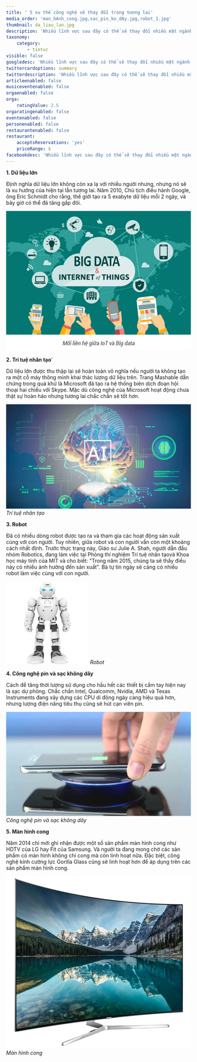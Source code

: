 ```yaml
---
title: ' 5 xu thế công nghệ sẽ thay đổi trong tương lai'
media_order: 'man_hAnh_cong.jpg,sac_pin_ko_dAy.jpg,robot_1.jpg'
thumbnail: da_liau_lan.jpg
description: 'Nhiều lĩnh vực sau đây có thể sẽ thay đổi nhiều mặt ngành khoa học công nghệ và đời sống của con người trong vài năm tới.'
taxonomy:
    category:
        - tintuc
visible: false
googledesc: 'Nhiều lĩnh vực sau đây có thể sẽ thay đổi nhiều mặt ngành khoa học công nghệ và đời sống của con người trong vài năm tới.'
twittercardoptions: summary
twitterdescription: 'Nhiều lĩnh vực sau đây có thể sẽ thay đổi nhiều mặt ngành khoa học công nghệ và đời sống của con người trong vài năm tới.'
articleenabled: false
musiceventenabled: false
orgaenabled: false
orga:
    ratingValue: 2.5
orgaratingenabled: false
eventenabled: false
personenabled: false
restaurantenabled: false
restaurant:
    acceptsReservations: 'yes'
    priceRange: $
facebookdesc: 'Nhiều lĩnh vực sau đây có thể sẽ thay đổi nhiều mặt ngành khoa học công nghệ và đời sống của con người trong vài năm tới.'
---
```


**1. Dữ liệu lớn**

Định nghĩa dữ liệu lớn không còn xa lạ với nhiều người nhưng, nhưng nó sẽ là xu hướng của hiện tại lẫn tương lai. Năm 2010, Chủ tịch điều hành Google, ông Eric Schmidt cho rằng, thế giới tạo ra 5 exabyte dữ liệu mỗi 2 ngày, và bây giờ có thể đã tăng gấp đôi.

![Mối liên hệ giữa IoT và BigData](da_liau_lan.jpg)

**2. Trí tuệ nhân tạo**'

Dữ liệu lớn được thu thập lại sẽ hoàn toàn vô nghĩa nếu người ta không tạo ra một cỗ máy thông minh khai thác lượng dữ liệu trên. Trang Mashable dẫn chứng trong quá khứ là Microsoft đã tạo ra hệ thống biên dịch đoạn hội thoại hai chiều với Skype. Mặc dù công nghệ của Microsoft hoạt động chưa thật sự hoàn hảo nhưng tương lai chắc chắn sẽ tốt hơn.

![Trí tuệ nhân tạo](trA_tua_nhAn_tao.jpg)
_Trí tuệ nhân tạo_

**3. Robot**

Đã có nhiều dòng robot được tạo ra và tham gia các hoạt động sản xuất cùng với con người. Tuy nhiên, giữa robot và con người vẫn còn một khoảng cách nhất định. Trước thực trạng này, Giáo sư Julie A. Shah, người dẫn đầu nhóm Robotics, đang làm việc tại Phòng thí nghiệm Trí tuệ nhân tạovà Khoa học máy tính của MIT và cho biết: "Trong năm 2015, chúng ta sẽ thấy điều này có nhiều ảnh hưởng đến sản xuất". Bà tự tin ngày sẽ càng có nhiều robot làm việc cùng với con người.

![Robot](robot_1.jpg)
_Robot_

**4. Công nghệ pin và sạc không dây**

Cách để tăng thời lượng sử dụng cho hầu hết các thiết bị cầm tay hiện nay là sạc dự phòng. Chắc chắn Intel, Qualcomm, Nvidia, AMD và Texas Instruments đang xây dựng các CPU di động ngày càng hiệu quả hơn, nhưng lượng điện năng tiêu thụ cũng sẽ hút cạn viên pin.

![Công nghệ pin và sạc không dây](sac_pin_ko_dAy.jpg)
_Công nghệ pin và sạc không dây_

**5. Màn hình cong**

Năm 2014 chỉ mới ghi nhận được một số sản phẩm màn hình cong như HDTV của LG hay Fit của Samsung. Và người ta đang mong chờ các sản phẩm có màn hình không chỉ cong mà còn linh hoạt nữa. Đặc biệt, công nghệ kính cường lực Gorilla Glass cũng sẽ linh hoạt hơn để áp dụng trên các sản phẩm màn hình cong.

![Màn hình cong](man_hAnh_cong.jpg)
_Màn hình cong_